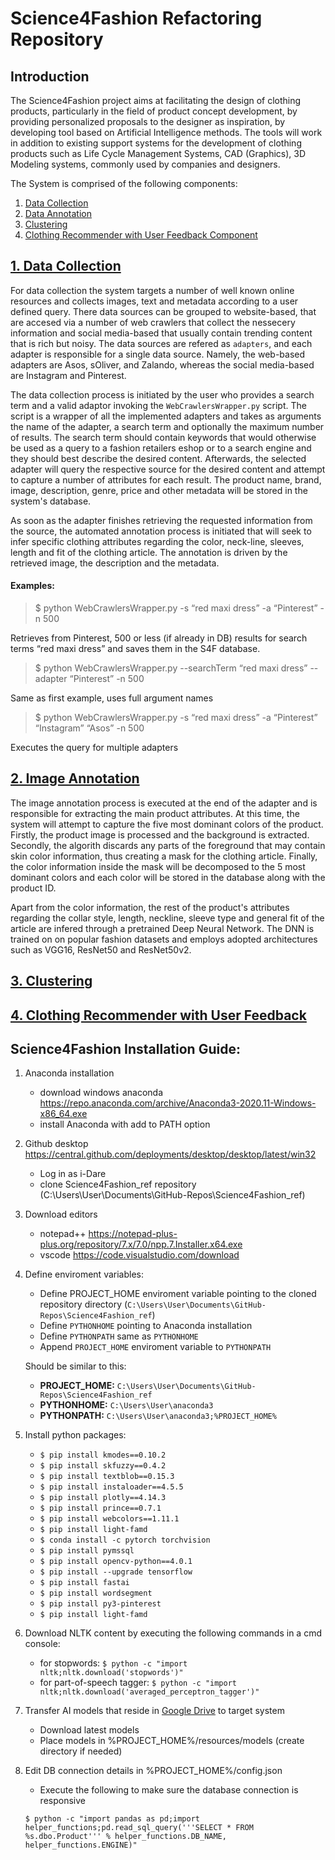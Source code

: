 # Science4Fashion Refactoring Repository

## Introduction
The Science4Fashion project aims at facilitating the design of clothing products, particularly in the field of product concept development, by providing personalized proposals to the designer as inspiration, by developing tool based on Artificial Intelligence methods. The tools will work in addition to existing support systems for the development of clothing products such as Life Cycle Management Systems, CAD (Graphics), 3D Modeling systems, commonly used by companies and designers.

The System is comprised of the following components:
1. [Data Collection](data_collection)
2. [Data Annotation](image_annotation)
3. [Clustering](clustering)
4. [Clothing Recommender with User Feedback Component](recommender)

## [1. Data Collection](#data_collection)
For data collection the system targets a number of well known online resources and collects images, text and metadata according to a user defined query. There data sources can be grouped to website-based, that are accesed via a number of web crawlers that collect the nessecery information and social media-based that usually contain trending content that is rich but noisy. The data sources are refered as `adapters`, and each adapter is responsible for a single data source. Namely, the web-based adapters are Asos, sOliver, and Zalando, whereas the social media-based are Instagram and Pinterest.

The data collection process is initiated by the user who provides a search term and a valid adaptor invoking the `WebCrawlersWrapper.py` script. The script is a wrapper of all the implemented adapters and takes as arguments the name of the adapter, a search term and optionally the maximum number of results. The search term should contain keywords that would otherwise be used as a query to a fashion retailers eshop or to a search engine and they should best describe the desired content. Afterwards, the selected adapter will query the respective source for the desired content and attempt to capture a number of attributes for each result. The product name, brand, image, description, genre, price and other metadata will be stored in the system's database. 

As soon as the adapter finishes retrieving the requested information from the source, the automated annotation process is initiated that will seek to infer specific clothing attributes regarding the color, neck-line, sleeves, length and fit of the clothing article. The annotation is driven by the retrieved image, the description and the metadata.

#### Examples:
>$ python WebCrawlersWrapper.py -s “red maxi dress” -a “Pinterest” -n 500

Retrieves from Pinterest, 500 or less (if already in DB) results for search terms “red maxi dress” and saves them in the S4F database.

>$ python WebCrawlersWrapper.py --searchTerm “red maxi dress” --adapter “Pinterest” -n 500

Same as first example, uses full argument names

>$ python WebCrawlersWrapper.py -s “red maxi dress” -a “Pinterest” “Instagram” “Asos”  -n 500

Executes the query for multiple adapters



## [2. Image Annotation](#image_annotation)
The image annotation process is executed at the end of the adapter and is responsible for extracting the main product attributes. At this time, the system will attempt to capture the five most dominant colors of the product. Firstly, the product image is processed and the background is extracted. Secondly, the algorith discards any parts of the foreground that may contain skin color information, thus creating a mask for the clothing article. Finally, the color information inside the mask will be decomposed to the 5 most dominant colors and each color will be stored in the database along with the product ID.

Apart from the color information, the rest of the product's attributes regarding the collar style, length, neckline, sleeve type and general fit of the article are infered through a pretrained Deep Neural Network. The DNN is trained on on popular fashion datasets and employs adopted architectures such as VGG16, ResNet50 and ResNet50v2. 

## [3. Clustering](#clustering)
## [4. Clothing Recommender with User Feedback](#recommender)


## Science4Fashion Installation Guide:

1. Anaconda installation
	* download windows anaconda https://repo.anaconda.com/archive/Anaconda3-2020.11-Windows-x86_64.exe
	* install Anaconda with add to PATH option
	
2. Github desktop https://central.github.com/deployments/desktop/desktop/latest/win32
	* Log in as i-Dare 
	* clone Science4Fashion_ref repository (C:\Users\User\Documents\GitHub-Repos\Science4Fashion_ref)
	
3. Download editors
	* notepad++ https://notepad-plus-plus.org/repository/7.x/7.0/npp.7.Installer.x64.exe
	* vscode https://code.visualstudio.com/download

4. Define enviroment variables:

	* Define PROJECT_HOME enviroment variable pointing to the cloned repository directory (`C:\Users\User\Documents\GitHub-Repos\Science4Fashion_ref`)
	* Define `PYTHONHOME` pointing to Anaconda installation
	* Define `PYTHONPATH` same as `PYTHONHOME`
	* Append `PROJECT_HOME` enviroment variable to `PYTHONPATH`
	
	Should be similar to this:
	* **PROJECT_HOME:** `C:\Users\User\Documents\GitHub-Repos\Science4Fashion_ref`
   	* **PYTHONHOME:** `C:\Users\User\anaconda3`   
	* **PYTHONPATH:** `C:\Users\User\anaconda3;%PROJECT_HOME%`
	
5. Install python packages:
	* ```$ pip install kmodes==0.10.2```
	* ```$ pip install skfuzzy==0.4.2```
	* ```$ pip install textblob==0.15.3```
	* ```$ pip install instaloader==4.5.5```
	* ```$ pip install plotly==4.14.3```
	* ```$ pip install prince==0.7.1```
	* ```$ pip install webcolors==1.11.1```
	* ```$ pip install light-famd```
	* ```$ conda install -c pytorch torchvision```
	* ```$ pip install pymssql```
	* ```$ pip install opencv-python==4.0.1```
	* ```$ pip install --upgrade tensorflow```
	* ```$ pip install fastai```
	* ```$ pip install wordsegment```
	* ```$ pip install py3-pinterest```
	* ```$ pip install light-famd```

	
6. Download NLTK content by executing the following commands in a cmd console:
	* for stopwords:
	```$ python -c "import nltk;nltk.download('stopwords')"```
	* for part-of-speech tagger:
	```$ python -c "import nltk;nltk.download('averaged_perceptron_tagger')"```

	
7. Transfer AI models that reside in [Google Drive](https://drive.google.com/drive/folders/1OK_DCErAY8jta532aJRSX8ljZ8XnVqAJ?usp=sharing) to target system
	* Download latest models
	* Place models in %PROJECT_HOME%/resources/models (create directory if needed)
	
8. Edit DB connection details in %PROJECT_HOME%/config.json
	* Execute the following to make sure the database connection is responsive

	```$ python -c "import pandas as pd;import helper_functions;pd.read_sql_query('''SELECT * FROM %s.dbo.Product''' % helper_functions.DB_NAME, helper_functions.ENGINE)"```
	


	

	


